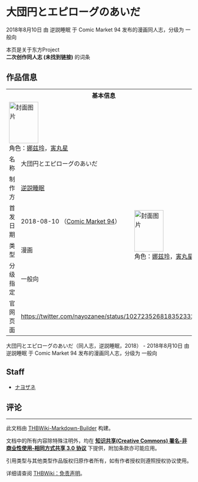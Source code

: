 # 大団円とエピローグのあいだ

<!-- source html: G:\repos\THBWiki-Markdown-Builder\THBWikiMarkdown\Temp\main\4\42\ns0%3A%E5%A4%A7%E5%9B%A3%E5%86%86%E3%81%A8%E3%82%A8%E3%83%94%E3%83%AD%E3%83%BC%E3%82%B0%E3%81%AE%E3%81%82%E3%81%84%E3%81%A0.html -->

2018年8月10日 由 逆説睡眠 于 Comic Market 94 发布的漫画同人志，分级为 一般向

本页是关于东方Project  
 **二次创作同人志 (未找到链接)** 的词条

## 作品信息

<table><tbody><tr><th colspan="3">基本信息</th></tr><tr><td class="cover-artwork-mobile" colspan="2"><a href="./文件-大団円とエピローグのあいだ封面.jpg.md" class="image" title="封面图片"><img alt="封面图片" src="https://upload.thwiki.cc/thumb/6/69/%E5%A4%A7%E5%9B%A3%E5%86%86%E3%81%A8%E3%82%A8%E3%83%94%E3%83%AD%E3%83%BC%E3%82%B0%E3%81%AE%E3%81%82%E3%81%84%E3%81%A0%E5%B0%81%E9%9D%A2.jpg/79px-%E5%A4%A7%E5%9B%A3%E5%86%86%E3%81%A8%E3%82%A8%E3%83%94%E3%83%AD%E3%83%BC%E3%82%B0%E3%81%AE%E3%81%82%E3%81%84%E3%81%A0%E5%B0%81%E9%9D%A2.jpg" decoding="async" loading="lazy" width="79" height="112" srcset="https://upload.thwiki.cc/thumb/6/69/%E5%A4%A7%E5%9B%A3%E5%86%86%E3%81%A8%E3%82%A8%E3%83%94%E3%83%AD%E3%83%BC%E3%82%B0%E3%81%AE%E3%81%82%E3%81%84%E3%81%A0%E5%B0%81%E9%9D%A2.jpg/118px-%E5%A4%A7%E5%9B%A3%E5%86%86%E3%81%A8%E3%82%A8%E3%83%94%E3%83%AD%E3%83%BC%E3%82%B0%E3%81%AE%E3%81%82%E3%81%84%E3%81%A0%E5%B0%81%E9%9D%A2.jpg 1.5x, https://upload.thwiki.cc/thumb/6/69/%E5%A4%A7%E5%9B%A3%E5%86%86%E3%81%A8%E3%82%A8%E3%83%94%E3%83%AD%E3%83%BC%E3%82%B0%E3%81%AE%E3%81%82%E3%81%84%E3%81%A0%E5%B0%81%E9%9D%A2.jpg/157px-%E5%A4%A7%E5%9B%A3%E5%86%86%E3%81%A8%E3%82%A8%E3%83%94%E3%83%AD%E3%83%BC%E3%82%B0%E3%81%AE%E3%81%82%E3%81%84%E3%81%A0%E5%B0%81%E9%9D%A2.jpg 2x" data-file-width="1000" data-file-height="1423"></a><div class="cover-char">角色：<a href="./娜兹玲.md" title="娜兹玲">娜兹玲</a>，<a href="./寅丸星.md" title="寅丸星">寅丸星</a></div></td>
</tr><tr><td class="label">名称</td><td colspan="2"> 大団円とエピローグのあいだ </td></tr><tr><td class="label">制作方</td><td><a href="./逆説睡眠.md" title="逆説睡眠">逆説睡眠</a></td><td class="cover-artwork" rowspan="4" style="min-width:112px;"><a href="./文件-大団円とエピローグのあいだ封面.jpg.md" class="image" title="封面图片"><img alt="封面图片" src="https://upload.thwiki.cc/thumb/6/69/%E5%A4%A7%E5%9B%A3%E5%86%86%E3%81%A8%E3%82%A8%E3%83%94%E3%83%AD%E3%83%BC%E3%82%B0%E3%81%AE%E3%81%82%E3%81%84%E3%81%A0%E5%B0%81%E9%9D%A2.jpg/79px-%E5%A4%A7%E5%9B%A3%E5%86%86%E3%81%A8%E3%82%A8%E3%83%94%E3%83%AD%E3%83%BC%E3%82%B0%E3%81%AE%E3%81%82%E3%81%84%E3%81%A0%E5%B0%81%E9%9D%A2.jpg" decoding="async" loading="lazy" width="79" height="112" srcset="https://upload.thwiki.cc/thumb/6/69/%E5%A4%A7%E5%9B%A3%E5%86%86%E3%81%A8%E3%82%A8%E3%83%94%E3%83%AD%E3%83%BC%E3%82%B0%E3%81%AE%E3%81%82%E3%81%84%E3%81%A0%E5%B0%81%E9%9D%A2.jpg/118px-%E5%A4%A7%E5%9B%A3%E5%86%86%E3%81%A8%E3%82%A8%E3%83%94%E3%83%AD%E3%83%BC%E3%82%B0%E3%81%AE%E3%81%82%E3%81%84%E3%81%A0%E5%B0%81%E9%9D%A2.jpg 1.5x, https://upload.thwiki.cc/thumb/6/69/%E5%A4%A7%E5%9B%A3%E5%86%86%E3%81%A8%E3%82%A8%E3%83%94%E3%83%AD%E3%83%BC%E3%82%B0%E3%81%AE%E3%81%82%E3%81%84%E3%81%A0%E5%B0%81%E9%9D%A2.jpg/157px-%E5%A4%A7%E5%9B%A3%E5%86%86%E3%81%A8%E3%82%A8%E3%83%94%E3%83%AD%E3%83%BC%E3%82%B0%E3%81%AE%E3%81%82%E3%81%84%E3%81%A0%E5%B0%81%E9%9D%A2.jpg 2x" data-file-width="1000" data-file-height="1423"></a><div class="cover-char">角色：<a href="./娜兹玲.md" title="娜兹玲">娜兹玲</a>，<a href="./寅丸星.md" title="寅丸星">寅丸星</a></div></td>
</tr><tr><td class="label">首发日期</td><td>2018-08-10&#160;（<a href="/展会作品列表?e=Comic+Market%2394">Comic Market 94</a>）</td></tr><tr><td class="label">类型</td><td>漫画</td></tr><tr><td class="label">分级指定</td><td>一般向</td></tr>
<tr><td class="label">官网页面</td><td colspan="2"><a rel="nofollow" class="external free" href="https://twitter.com/nayozanee/status/1027235268183523328">https://twitter.com/nayozanee/status/1027235268183523328</a></td></tr></tbody></table>

大団円とエピローグのあいだ（同人志，逆説睡眠，2018） - 2018年8月10日 由 逆説睡眠 于 Comic Market 94 发布的漫画同人志，分级为 一般向

## Staff
- [ナヨザネ](./ナヨザネ.md)


## 评论




---

此文档由 [THBWiki-Markdown-Builder](https://github.com/Delsin-Yu/THBWiki-Markdown-Builder) 构建。

文档中的所有内容除特殊注明外，均在 [**知识共享(Creative Commons) 署名-非商业性使用-相同方式共享 3.0 协议**](https://creativecommons.org/licenses/by-sa/3.0/deed.zh-hans) 下提供，附加条款亦可能应用。

引用类型与其他类型作品版权归原作者所有，如有作者授权则遵照授权协议使用。

详细请查阅 [THBWiki：免责声明](https://thbwiki.cc/THBWiki:%E5%85%8D%E8%B4%A3%E5%A3%B0%E6%98%8E)。

